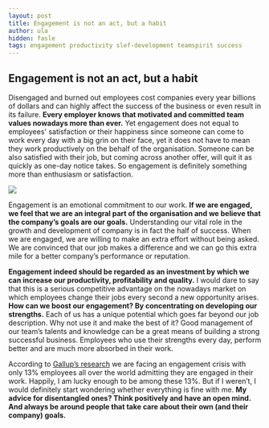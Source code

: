 ```yaml
---
layout: post
title: Engagement is not an act, but a habit 
author: ula
hidden: fasle
tags: engagement productivity slef-development teamspirit success 
---
```


**Engagement is not an act, but a habit**
-----------------------------------------

Disengaged and burned out employees cost companies every year billions of dollars and can highly affect the success of the business or even result in its failure. **Every employer knows that motivated and committed team values nowadays more than ever.** Yet engagement does not equal to employees' satisfaction or their happiness since someone can come to work every day with a big grin on their face, yet it does not have to mean they work productively on the behalf of the organisation. Someone can be also satisfied with their job, but coming across another offer, will quit it as quickly as one-day notice takes. So engagement is definitely something more than enthusiasm or satisfaction. 

![](https://lh3.googleusercontent.com/-EdpYW6pW_4E/WeBzI3bvXJI/AAAAAAAAAYg/7PF3Ro3LLRgwWb8ZswmKqc3NQWfLZ5F8wCLcBGAs/s0/edu-lauton-71055EEEE.jpg)

Engagement is an emotional commitment to our work. **If we are engaged, we feel that we are an integral part of the organisation and we believe that the company’s goals are our goals.** Understanding our vital role in the growth and development of company is in fact the half of success. When we are engaged, we are willing to make an extra effort without being asked. We are convinced that our job makes a difference and we can go this extra mile for a better company’s performance or reputation. 

**Engagement indeed should be regarded as an investment by which we can increase our productivity, profitability and quality.** I would dare to say that this is a serious competitive advantage on the nowadays market on which employees change their jobs every second a new opportunity arises. **How can we boost our engagement? By concentrating on developing our strengths.** Each of us has a unique potential which goes far beyond our job description. Why not use it and make the best of it? Good management of our team’s talents and knowledge can be a great means of building a strong successful business. Employees who use their strengths every day, perform better and are much more absorbed in their work. 

According to [Gallup’s research](http://news.gallup.com/businessjournal/188033/worldwide-employee-engagement-crisis.aspx) we are facing an engagement crisis with only 13% employees all over the world admitting they are engaged in their work. Happily, I am lucky enough to be among these 13%. But if I weren’t, I would definitely start wondering whether everything is fine with me. **My advice for disentangled ones? Think positively and have an open mind. And always be around people that take care about their own (and their company) goals.**

